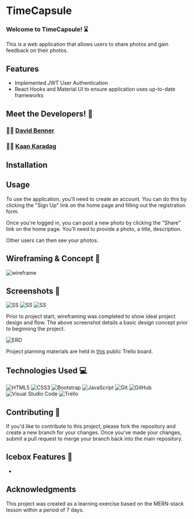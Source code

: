 # TimeCapsule

### Welcome to TimeCapsule! ⌛

This is a web application that allows users to share photos and gain feedback on their photos.

## Features

- Implemented JWT User Authentication
- React Hooks and Material UI to ensure application uses up-to-date frameworks

## Meet the Developers! 🤝

### 🧑‍💻 [David Benner](https://github.com/davebenner14)

### 🧑‍💻 [Kaan Karadag](https://github.com/scaev)

## Installation

## Usage

To use the application, you'll need to create an account. You can do this by clicking the "Sign Up" link on the home page and filling out the registration form.

Once you're logged in, you can post a new photo by clicking the "Share" link on the home page. You'll need to provide a photo, a title, description.

Other users can then see your photos.

## Wireframing & Concept 📝

![wireframe](https://i.imgur.com/PGtNKSw.png)

## Screenshots 📝

![SS](https://i.imgur.com/kGt2UwV.png)
![SS](https://i.imgur.com/hag84cl.png)
![SS](https://i.imgur.com/gNcJaDk.png)

Prior to project start, wireframing was completed to show ideal project design and flow. The above screenshot details a basic design concept prior to beginning the project.

![ERD]()

Project planning materials are held in [this](https://trello.com/b/64CyLMsH/time-capsule) public Trello board.

## Technologies Used 💻

![HTML5](https://img.shields.io/badge/html5-%23E34F26.svg?style=for-the-badge&logo=html5&logoColor=white)
![CSS3](https://img.shields.io/badge/css3-%231572B6.svg?style=for-the-badge&logo=css3&logoColor=white)
![Bootstrap](https://img.shields.io/badge/bootstrap-%23563D7C.svg?style=for-the-badge&logo=bootstrap&logoColor=white)
![JavaScript](https://img.shields.io/badge/javascript-%23323330.svg?style=for-the-badge&logo=javascript&logoColor=%23F7DF1E)
![Git](https://img.shields.io/badge/git-%23F05033.svg?style=for-the-badge&logo=git&logoColor=white)
![GitHub](https://img.shields.io/badge/github-%23121011.svg?style=for-the-badge&logo=github&logoColor=white)
![Visual Studio Code](https://img.shields.io/badge/Visual%20Studio%20Code-0078d7.svg?style=for-the-badge&logo=visual-studio-code&logoColor=white)
![Trello](https://img.shields.io/badge/Trello-%23026AA7.svg?style=for-the-badge&logo=Trello&logoColor=white)

## Contributing 🙏

If you'd like to contribute to this project, please fork the repository and create a new branch for your changes. Once you've made your changes, submit a pull request to merge your branch back into the main repository.

## Icebox Features 🧊

-

## Acknowledgments

This project was created as a learning exercise based on the MERN-stack lesson within a period of 7 days.
